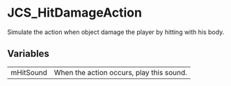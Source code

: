 # JCS_HitDamageAction

Simulate the action when object damage the player by hitting with his body.


## Variables

<table>
  <tr>
    <td>mHitSound</td>
    <td>When the action occurs, play this sound.</td>
  </tr>
</table>
